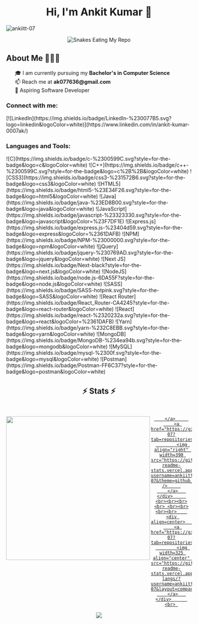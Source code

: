 <meta name="title" content="Ankit Kumar"> 
<meta name="description" content="Hi, I'm Ankit Kumar. 🎓 I am currently pursuing my Bachelor's in Computer Science 🌱 I’m currently learning DSA 📫 Reach me at ak077636@gmail.com"> 
<meta name="keyword" content="Ankit Kumar, Ankit, Kumar, Ankit Kumar Github, Github, Chitkara, Chitkara University Github"> 

<h1 align="center">Hi, I'm Ankit Kumar 👋 </h1> 
<p align="left"> 
    <img src="https://komarev.com/ghpvc/?username=ankiitt-07&label=Profile%20views&color=1c87ca&style=flat" alt="ankiitt-07" /> 
</p> 

<!-- Snakes Eating My Repos -->  
<div align="center">     
    <img src="https://raw.githubusercontent.com/tanyarajhans/Actions/8c98d54e553ad39cc96a021fe1f07e5905b6a387/github-contribution-grid-snake.svg" alt="Snakes Eating My Repo"> 
</div>    

<h2>About Me 🧑🏼‍💻</h2>     
<ul type="none">     
    <li>🎓 I am currently pursuing my <strong>Bachelor's in Computer Science</strong></li>     
    <li>📫 Reach me at <strong>ak077636@gmail.com</strong></li>     
    <li>🔭 Aspiring Software Developer</li> 
</ul>  

<h3 align="left">Connect with me:</h3>    
[![LinkedIn](https://img.shields.io/badge/LinkedIn-%230077B5.svg?logo=linkedin&logoColor=white)](https://www.linkedin.com/in/ankit-kumar-0007ak/)   

<h3 align="left">Languages and Tools:</h3>  
![C](https://img.shields.io/badge/c-%2300599C.svg?style=for-the-badge&logo=c&logoColor=white) 
![C++](https://img.shields.io/badge/c++-%2300599C.svg?style=for-the-badge&logo=c%2B%2B&logoColor=white) 
![CSS3](https://img.shields.io/badge/css3-%231572B6.svg?style=for-the-badge&logo=css3&logoColor=white) 
![HTML5](https://img.shields.io/badge/html5-%23E34F26.svg?style=for-the-badge&logo=html5&logoColor=white) 
![Java](https://img.shields.io/badge/java-%23ED8B00.svg?style=for-the-badge&logo=java&logoColor=white) 
![JavaScript](https://img.shields.io/badge/javascript-%23323330.svg?style=for-the-badge&logo=javascript&logoColor=%23F7DF1E) 
![Express.js](https://img.shields.io/badge/express.js-%23404d59.svg?style=for-the-badge&logo=express&logoColor=%2361DAFB) 
![NPM](https://img.shields.io/badge/NPM-%23000000.svg?style=for-the-badge&logo=npm&logoColor=white) 
![jQuery](https://img.shields.io/badge/jquery-%230769AD.svg?style=for-the-badge&logo=jquery&logoColor=white) 
![Next JS](https://img.shields.io/badge/Next-black?style=for-the-badge&logo=next.js&logoColor=white) 
![NodeJS](https://img.shields.io/badge/node.js-6DA55F?style=for-the-badge&logo=node.js&logoColor=white) 
![SASS](https://img.shields.io/badge/SASS-hotpink.svg?style=for-the-badge&logo=SASS&logoColor=white) 
![React Router](https://img.shields.io/badge/React_Router-CA4245?style=for-the-badge&logo=react-router&logoColor=white) 
![React](https://img.shields.io/badge/react-%2320232a.svg?style=for-the-badge&logo=react&logoColor=%2361DAFB) 
![Yarn](https://img.shields.io/badge/yarn-%232C8EBB.svg?style=for-the-badge&logo=yarn&logoColor=white) 
![MongoDB](https://img.shields.io/badge/MongoDB-%234ea94b.svg?style=for-the-badge&logo=mongodb&logoColor=white) 
![MySQL](https://img.shields.io/badge/mysql-%2300f.svg?style=for-the-badge&logo=mysql&logoColor=white) 
![Postman](https://img.shields.io/badge/Postman-FF6C37?style=for-the-badge&logo=postman&logoColor=white)


<!-- STATUS  --> 
<h2 align="center">⚡ Stats ⚡</h2>  
<br>  
<p align=center>   
    <div align=center>     
        <a href="https://github.com/ankiitt-07?tab=repositories">       
            <img align="left" width=390 src="https://github-readme-streak-stats.herokuapp.com/?user=ankiitt-07&theme=tokyonight_duo"/>
     
        </a>     
        <a href="https://github.com/ankiitt-07?tab=repositories">       
            <img align="right" width=390 src="https://github-readme-stats.vercel.app/api?username=ankiitt-07&theme=github_dark&show_icons=true" />     
        </a>   
    </div>     
    <br><br><br><br> <br><br><br><br>    
    <div align=center>     
        <a href="https://github.com/ankiitt-07?tab=repositories">       
            <img width=325 align="center" src="https://github-readme-stats.vercel.app/api/top-langs/?username=ankiitt-07&layout=compact&langs_count=10&theme=github_dark">     
        </a>   
    </div>      
    <br> 
</p>   

<!-- Github Cat Animation --> 
<div align="center">     
    <a href="https://github.com/ankiitt-07">       
        <img src="https://user-images.githubusercontent.com/19292210/199123129-b9c2437d-4e6d-4f1c-a7ea-d9a91babb41d.gif">     
    </a> 
</div>

